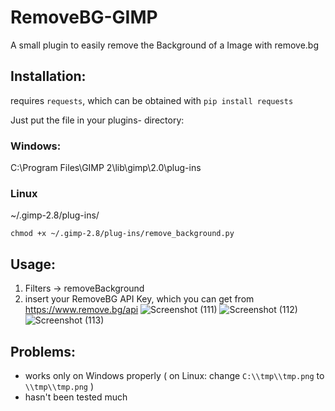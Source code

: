 # RemoveBG-GIMP
A small plugin to easily remove the Background of a Image with remove.bg

## Installation:
requires `requests`, which can be obtained with `pip install requests`

Just put the file in your plugins- directory:
### Windows: 
C:\Program Files\GIMP 2\lib\gimp\2.0\plug-ins
### Linux
~/.gimp-2.8/plug-ins/

 `chmod +x ~/.gimp-2.8/plug-ins/remove_background.py`

## Usage:
1. Filters -> removeBackground
2. insert your RemoveBG API Key, which you can get from https://www.remove.bg/api
![Screenshot (111)](https://user-images.githubusercontent.com/66686353/84802853-773a8080-b001-11ea-9c1a-5da90977a010.png)
![Screenshot (112)](https://user-images.githubusercontent.com/66686353/84803152-e1532580-b001-11ea-9bf5-ff2061c3f061.png)
![Screenshot (113)](https://user-images.githubusercontent.com/66686353/84802857-786bad80-b001-11ea-9bdd-be2c37bbea8d.png)

## Problems:
- works only on Windows properly ( on Linux: change `C:\\tmp\\tmp.png` to `\\tmp\\tmp.png` ) 
- hasn't been tested much
